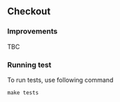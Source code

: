 ## Checkout

### Improvements
TBC

### Running test

To run tests, use following command

```shell
make tests
```
